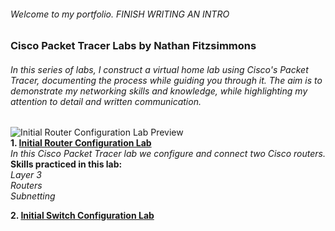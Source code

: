 ###### Welcome to my portfolio. FINISH WRITING AN INTRO
### Cisco Packet Tracer Labs by Nathan Fitzsimmons
######  In this series of labs, I construct a virtual home lab using Cisco's Packet Tracer, documenting the process while guiding you through it. The aim is to demonstrate my networking skills and knowledge, while highlighting my attention to detail and written communication.

![Initial Router Configuration Lab Preview](https://i.imgur.com/MLFp0kR.png "Initial Router Configuration Lab Preview")<br>
**1. [Initial Router Configuration Lab](https://github.com/nathanfitzsimmons2010/nathanfitzsimmons2010.github.io/blob/main/Initial-Router-Configuration-Lab.pdf)**<br>
    *In this Cisco Packet Tracer lab we configure and connect two Cisco routers.<br>*
    **Skills practiced in this lab:<br>**
    *Layer 3<br>*
    *Routers<br>*
    *Subnetting<br>*

**2. [Initial Switch Configuration Lab](www.google.com)**
